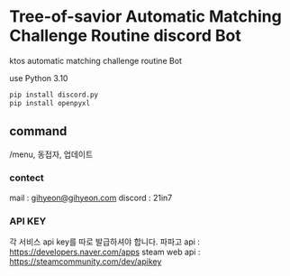 # Tree-of-savior Automatic Matching Challenge Routine discord Bot

ktos automatic matching challenge routine Bot

use Python 3.10

```bash
pip install discord.py
pip install openpyxl
```
## command
/menu, 동접자, 업데이트


### contect
mail : gihyeon@gihyeon.com
discord : 21in7

### API KEY
각 서비스 api key를 따로 발급하셔야 합니다.
파파고 api : https://developers.naver.com/apps
steam web api : https://steamcommunity.com/dev/apikey